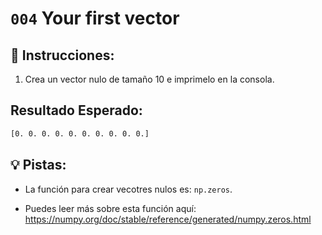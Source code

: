 # `004` Your first vector

## 📝 Instrucciones:

1. Crea un vector nulo de tamaño 10 e imprimelo en la consola.

## Resultado Esperado:

```bash
[0. 0. 0. 0. 0. 0. 0. 0. 0. 0.]
```

## 💡 Pistas:

+ La función para crear vecotres nulos es: `np.zeros`.

+ Puedes leer más sobre esta función aquí: https://numpy.org/doc/stable/reference/generated/numpy.zeros.html
